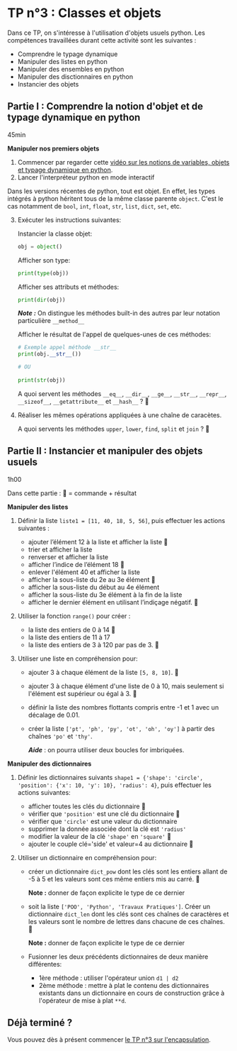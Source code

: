 # TP n°3 : Classes et objets

Dans ce TP, on s'intéresse  à l'utilisation d'objets usuels python. Les compétences travaillées durant cette activité sont les suivantes : 
- Comprendre le typage dynamique
- Manipuler des listes en python
- Manipuler des ensembles en python
- Manipuler des disctionnaires en python 
- Instancier des objets


## Partie I : Comprendre la notion d'objet et de typage dynamique en python 
45min

**Manipuler nos premiers objets**
1. Commencer par regarder cette [vidéo sur les notions de variables, objets et typage dynamique en python](https://www.youtube.com/watch?v=vSsTKNCSKnU).
1. Lancer l'interpréteur python en mode interactif

Dans les versions récentes de python, tout est objet. En effet, les types intégrés à python héritent tous de la même classe parente `object`. C'est le cas notamment de `bool`, `int`, `float`, `str`, `list`, `dict`, `set`, etc.


3. Exécuter les instructions suivantes:
   
   Instancier la classe objet:
   ```python
   obj = object()
   ```

   Afficher son type: 
   ```python
   print(type(obj))
   ```

   Afficher ses attributs et méthodes:
   ```python
   print(dir(obj))
   ```
   
   ***Note :*** On distingue les méthodes built-in des autres par leur notation particulière `__method__`
   
   Afficher le résultat de l'appel de quelques-unes de ces méthodes:
   ```python
   # Exemple appel méthode __str__
   print(obj.__str__())

   # OU 
    
   print(str(obj))
   ```
   A quoi servent les méthodes `__eq__`, `__dir__`, `__ge__`, `__str__`, `__repr__`, `__sizeof__`, `__getattribute__` et `__hash__` ?  🚩

1. Réaliser les mêmes opérations appliquées à une chaîne de caracètes.

   A quoi servents les méthodes `upper`, `lower`, `find`, `split` et `join` ? 🚩



## Partie II : Instancier et manipuler des objets usuels 
1h00

Dans cette partie : 🚩 = commande + résultat

**Manipuler des listes**

1. Définir la liste  `liste1 = [11, 40, 18, 5, 56]`, puis effectuer les actions suivantes :
    - ajouter l’élément 12 à la liste et afficher la liste 🚩
    - trier et afficher la liste
    - renverser et afficher la liste
    - afficher l’indice de l’élément 18 🚩
    - enlever l'élément 40 et afficher la liste 
    - afficher la sous-liste du 2e au 3e élément 🚩 
    - afficher la sous-liste du début au 4e élément
    - afficher la sous-liste du 3e élément à la fin de la liste 
    - afficher le dernier élément en utilisant l’indiçage négatif. 🚩


1. Utiliser la fonction `range()` pour créer :
    - la liste des entiers de 0 à 14 🚩
    - la liste des entiers de 11 à 17
    - la liste des entiers de 3 à 120 par pas de 3. 🚩

1. Utiliser une liste en compréhension pour:
    - ajouter 3 à chaque élément de la liste `[5, 8, 10]`. 🚩
    - ajouter 3 à chaque élément d'une liste de 0 à 10, mais seulement si l'élément est supérieur ou égal à 3. 🚩
    - définir la liste des nombres flottants compris entre -1 et 1 avec un décalage de 0.01.
    - créer la liste `['pt', 'ph', 'py', 'ot', 'oh', 'oy']` à partir des chaînes `'po'` et `'thy'`. 
        
        ***Aide*** : on pourra utiliser deux boucles for imbriquées.

<!-- 

**Manipuler des ensembles**

Définir deux ensembles $A = \{3, 7, 8, 10\}$ et $B = \{2, 7, 10\}$, puis affichez les résultats suivants :
- le test d'appartenance de 8 à l'ensemble A 🚩
- le test d'appartenance de 3 à l'ensemble B 
- les ensembles $A - B$ et $B-A$ 
- l'ensemble $A \cup B$ (l'union) 🚩
- l'ensemble $A \cap B$ (l'intersection) 🚩
- le test d'inclusion du sous-ensemble $\{8, 10\}$ dans l'ensemble A -->

<!-- 
***Aide*** : on pourra afficher toutes les méthodes de la classe `set` grâce à la méthode built-in `__dir__`  -->


**Manipuler des dictionnaires**

1. Définir les dictionnaires suivants `shape1 = {'shape': 'circle', 'position': {'x': 10, 'y': 10}, 'radius': 4}`, puis effectuer les actions suivantes:
    - afficher toutes les clés du dictionnaire 🚩
    - vérifier que `'position'` est une clé du dictionnaire  🚩
    - vérifier que `'circle'` est une valeur du dictionnaire 
    - supprimer la donnée associée dont la clé est `'radius'`
    - modifier la valeur de la clé `'shape'` en `'square'` 🚩
    - ajouter le couple  clé='side' et valeur=4 au dictionnaire 🚩

1. Utiliser un dictionnaire en compréhension pour:
    - créer un dictionnaire `dict_pow` dont les clés sont les entiers allant de -5 à 5 et les valeurs sont ces même entiers mis au carré. 🚩
    
        **Note :** donner de façon explicite le type de ce dernier

    - soit la liste `['POO', 'Python', 'Travaux Pratiques']`. Créer un dictionnaire `dict_len` dont les clés sont ces chaînes de caractères et les valeurs sont le nombre de lettres dans chacune de ces chaînes.  🚩
    
        **Note :** donner de façon explicite le type de ce dernier

    - Fusionner les deux précédents dictionnaires de deux manière différentes:
        - 1ère méthode : utiliser l'opérateur union `d1 | d2`
        - 2ème méthode : mettre à plat le contenu des dictionnaires existants dans un dictionnaire en cours de construction grâce à l'opérateur de mise à plat `**d`. 

## Déjà terminé ?

Vous pouvez dès à présent commencer [le TP n°3 sur l'encapsulation](../TP3-Encapsulation/README.md).